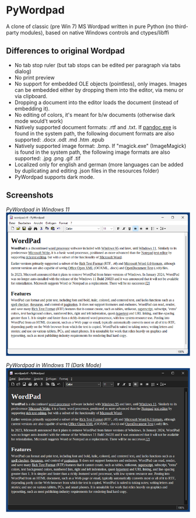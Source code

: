 # PyWordpad
A clone of classic (pre Win 7) MS Wordpad written in pure Python (no third-party modules), based on native Windows controls and ctypes/libffi

## Differences to original Wordpad

* No tab stop ruler (but tab stops can be edited per paragraph via tabs dialog)
* No print preview
* No support for embedded OLE objects (pointless), only images. Images can be embedded either by dropping them into the editor, via menu or via clipboard.
* Dropping a document into the editor loads the document (instead of embedding it).
* No editing of colors, it's meant for b/w documents (otherwise dark mode would't work)
* Natively supported document formats: .rtf and .txt. If [pandoc.exe](https://github.com/jgm/pandoc/releases) is found in the system path, the following document formats are also supported: .docx .odt .md .htm .epub
* Natively supported image format: .bmp. If "magick.exe" (ImageMagick) is found in the system path, the following image formats are also supported: .jpg .png .gif .tif
* Localized only for english and german (more languages can be added by duplicating and editing .json files in the resources folder)
* PyWordpad supports dark mode.

## Screenshots

*PyWordpad in Windows 11*  
![PyWordpad in Windows 11](screenshots/pywordpad.png)

*PyWordpad in Windows 11 (Dark Mode)*  
![PyWordpad in Windows 11 (Dark Mode)](screenshots/pywordpad-dark.png)
